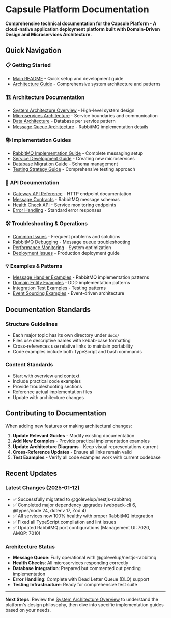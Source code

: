 # Capsule Platform Documentation

**Comprehensive technical documentation for the Capsule Platform - A cloud-native application deployment platform built with Domain-Driven Design and Microservices Architecture.**

## Quick Navigation

### 📋 Getting Started

- [Main README](../README.md) - Quick setup and development guide
- [Architecture Guide](../CLAUDE.md) - Comprehensive system architecture and patterns

### 🏗️ Architecture Documentation

- [System Architecture Overview](./architecture/system-overview.md) - High-level system design
- [Microservices Architecture](./architecture/microservices.md) - Service boundaries and communication
- [Data Architecture](./architecture/data-flow.md) - Database per service pattern
- [Message Queue Architecture](./architecture/message-queues.md) - RabbitMQ implementation details

### 📚 Implementation Guides

- [RabbitMQ Implementation Guide](./guides/rabbitmq-implementation.md) - Complete messaging setup
- [Service Development Guide](./guides/service-development.md) - Creating new microservices
- [Database Migration Guide](./guides/database-migrations.md) - Schema management
- [Testing Strategy Guide](./guides/testing-strategy.md) - Comprehensive testing approach

### 🔌 API Documentation

- [Gateway API Reference](./api/gateway-api.md) - HTTP endpoint documentation
- [Message Contracts](./api/message-contracts.md) - RabbitMQ message schemas
- [Health Check API](./api/health-checks.md) - Service monitoring endpoints
- [Error Handling](./api/error-handling.md) - Standard error responses

### 🛠️ Troubleshooting & Operations

- [Common Issues](./troubleshooting/common-issues.md) - Frequent problems and solutions
- [RabbitMQ Debugging](./troubleshooting/rabbitmq-debugging.md) - Message queue troubleshooting
- [Performance Monitoring](./troubleshooting/performance-monitoring.md) - System optimization
- [Deployment Issues](./troubleshooting/deployment-issues.md) - Production deployment guide

### 💡 Examples & Patterns

- [Message Handler Examples](./examples/message-handlers.md) - RabbitMQ implementation patterns
- [Domain Entity Examples](./examples/domain-entities.md) - DDD implementation patterns
- [Integration Test Examples](./examples/integration-tests.md) - Testing patterns
- [Event Sourcing Examples](./examples/event-sourcing.md) - Event-driven architecture

## Documentation Standards

### Structure Guidelines

- Each major topic has its own directory under `docs/`
- Files use descriptive names with kebab-case formatting
- Cross-references use relative links to maintain portability
- Code examples include both TypeScript and bash commands

### Content Standards

- Start with overview and context
- Include practical code examples
- Provide troubleshooting sections
- Reference actual implementation files
- Update with architecture changes

## Contributing to Documentation

When adding new features or making architectural changes:

1. **Update Relevant Guides** - Modify existing documentation
2. **Add New Examples** - Provide practical implementation examples
3. **Update Architecture Diagrams** - Keep visual representations current
4. **Cross-Reference Updates** - Ensure all links remain valid
5. **Test Examples** - Verify all code examples work with current codebase

## Recent Updates

### Latest Changes (2025-01-12)

- ✅ Successfully migrated to @golevelup/nestjs-rabbitmq
- ✅ Completed major dependency upgrades (webpack-cli 6, @types/node 24, dotenv 17, Zod 4)
- ✅ All services now 100% healthy with proper RabbitMQ integration
- ✅ Fixed all TypeScript compilation and lint issues
- ✅ Updated RabbitMQ port configurations (Management UI: 7020, AMQP: 7010)

### Architecture Status

- **Message Queue**: Fully operational with @golevelup/nestjs-rabbitmq
- **Health Checks**: All microservices responding correctly
- **Database Integration**: Prepared but commented out pending implementation
- **Error Handling**: Complete with Dead Letter Queue (DLQ) support
- **Testing Infrastructure**: Ready for comprehensive test suite

---

**Next Steps**: Review the [System Architecture Overview](./architecture/system-overview.md) to understand the platform's design philosophy, then dive into specific implementation guides based on your needs.
